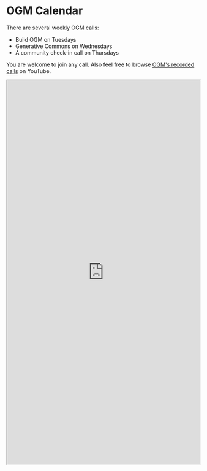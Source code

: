 # OGM Calendar

There are several weekly OGM calls:
- Build OGM on Tuesdays
- Generative Commons on Wednesdays
- A community check-in call on Thursdays

You are welcome to join any call.  Also feel free to browse [OGM's recorded calls](https://www.youtube.com/playlist?list=PLreQNsM8LqWA2ib_Yfkde8m30ANi0WtJr) on YouTube.

<iframe src="https://www.catalist.network/group/ogm?tab=Events" width="100%" height="1000px" title="Calendar"></iframe>
